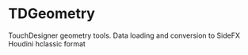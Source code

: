 # TDGeometry

TouchDesigner geometry tools.
Data loading and conversion to SideFX Houdini hclassic format
